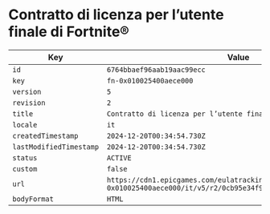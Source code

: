 # Contratto di licenza per l’utente finale di Fortnite®

| Key | Value |
| --- | ----- |
| `id` | `6764bbaef96aab19aac99ecc` |
| `key` | `fn-0x010025400aece000` |
| `version` | `5` |
| `revision` | `2` |
| `title` | `Contratto di licenza per l’utente finale di Fortnite®` |
| `locale` | `it` |
| `createdTimestamp` | `2024-12-20T00:34:54.730Z` |
| `lastModifiedTimestamp` | `2024-12-20T00:34:54.730Z` |
| `status` | `ACTIVE` |
| `custom` | `false` |
| `url` | `https://cdn1.epicgames.com/eulatracking-download/fn-0x010025400aece000/it/v5/r2/0cb95e34f905962ead8a3c203fcdcba7.pdf` |
| `bodyFormat` | `HTML` |
